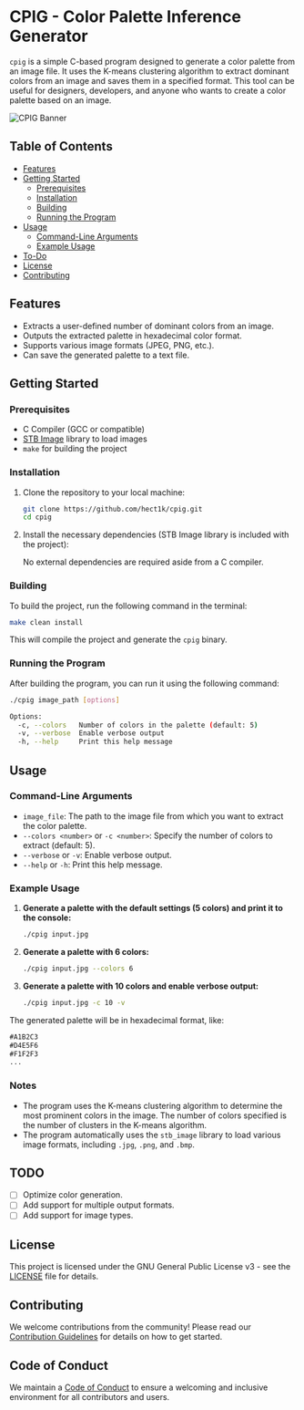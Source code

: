 # CPIG - Color Palette Inference Generator

`cpig` is a simple C-based program designed to generate a color palette from an image file. It uses the K-means clustering algorithm to extract dominant colors from an image and saves them in a specified format. This tool can be useful for designers, developers, and anyone who wants to create a color palette based on an image.

![CPIG Banner](https://nnisarg.in/images/projects/cpig.jpg)

## Table of Contents

- [Features](#features)
- [Getting Started](#getting-started)
  - [Prerequisites](#prerequisites)
  - [Installation](#installation)
  - [Building](#building)
  - [Running the Program](#running-the-program)
- [Usage](#usage)
  - [Command-Line Arguments](#command-line-arguments)
  - [Example Usage](#example-usage)
- [To-Do](#todo)
- [License](#license)
- [Contributing](#contributing)

## Features

- Extracts a user-defined number of dominant colors from an image.
- Outputs the extracted palette in hexadecimal color format.
- Supports various image formats (JPEG, PNG, etc.).
- Can save the generated palette to a text file.

## Getting Started

### Prerequisites

- C Compiler (GCC or compatible)
- [STB Image](https://github.com/nothings/stb) library to load images
- `make` for building the project

### Installation

1. Clone the repository to your local machine:

   ```bash
   git clone https://github.com/hect1k/cpig.git
   cd cpig
   ```

2. Install the necessary dependencies (STB Image library is included with the project):

   No external dependencies are required aside from a C compiler.

### Building

To build the project, run the following command in the terminal:

```bash
make clean install
```

This will compile the project and generate the `cpig` binary.

### Running the Program

After building the program, you can run it using the following command:

```bash
./cpig image_path [options]

Options:
  -c, --colors   Number of colors in the palette (default: 5)
  -v, --verbose  Enable verbose output
  -h, --help     Print this help message
```

## Usage

### Command-Line Arguments

- `image_file`: The path to the image file from which you want to extract the color palette.
- `--colors <number>` or `-c <number>`: Specify the number of colors to extract (default: 5).
- `--verbose` or `-v`: Enable verbose output.
- `--help` or `-h`: Print this help message.

### Example Usage

1. **Generate a palette with the default settings (5 colors) and print it to the console:**

   ```bash
   ./cpig input.jpg
   ```

2. **Generate a palette with 6 colors:**

   ```bash
   ./cpig input.jpg --colors 6
   ```

3. **Generate a palette with 10 colors and enable verbose output:**

   ```bash
   ./cpig input.jpg -c 10 -v
   ```

The generated palette will be in hexadecimal format, like:

```txt
#A1B2C3
#D4E5F6
#F1F2F3
...
```

### Notes

- The program uses the K-means clustering algorithm to determine the most prominent colors in the image. The number of colors specified is the number of clusters in the K-means algorithm.
- The program automatically uses the `stb_image` library to load various image formats, including `.jpg`, `.png`, and `.bmp`.

## TODO

- [ ] Optimize color generation.
- [ ] Add support for multiple output formats.
- [ ] Add support for image types.

## License

This project is licensed under the GNU General Public License v3 - see the [LICENSE](LICENSE.md) file for details.

## Contributing

We welcome contributions from the community! Please read our [Contribution Guidelines](CONTRIBUTING.md) for details on how to get started.

## Code of Conduct

We maintain a [Code of Conduct](CODE_OF_CONDUCT.md) to ensure a welcoming and inclusive environment for all contributors and users.
